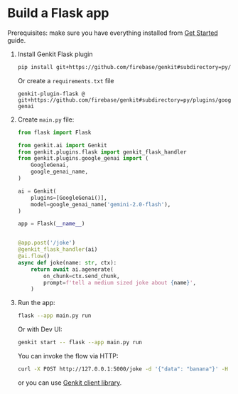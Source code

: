 # Build a Flask app

Prerequisites: make sure you have everything installed from [Get Started](./get-started.md) guide.


1. Install Genkit Flask plugin

    ```bash
    pip install git+https://github.com/firebase/genkit#subdirectory=py/plugins/flask
    ```

    Or create a `requirements.txt` file

    ```
    genkit-plugin-flask @ git+https://github.com/firebase/genkit#subdirectory=py/plugins/google-genai
    ```

1. Create `main.py` file:

    ```py
    from flask import Flask

    from genkit.ai import Genkit
    from genkit.plugins.flask import genkit_flask_handler
    from genkit.plugins.google_genai import (
        GoogleGenai,
        google_genai_name,
    )

    ai = Genkit(
        plugins=[GoogleGenai()],
        model=google_genai_name('gemini-2.0-flash'),
    )

    app = Flask(__name__)


    @app.post('/joke')
    @genkit_flask_handler(ai)
    @ai.flow()
    async def joke(name: str, ctx):
        return await ai.agenerate(
            on_chunk=ctx.send_chunk,
            prompt=f'tell a medium sized joke about {name}',
        )
    ```

1. Run the app:

    ```bash
    flask --app main.py run
    ```

    Or with Dev UI:

    ```bash
    genkit start -- flask --app main.py run
    ```

    You can invoke the flow via HTTP:

    ```bash
    curl -X POST http://127.0.0.1:5000/joke -d '{"data": "banana"}' -H 'content-Type: application/json' -H 'Accept: text/event-stream'
    ```

    or you can use [Genkit client library](https://js.api.genkit.dev/modules/genkit.beta_client.html).
